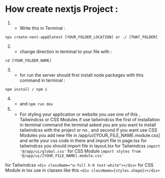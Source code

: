 # How create nextjs Project :


1. - Write this in Terminal :

```
npx create-next-app@latest [YOUR_FOLDER_LOCATION] or ./ [THAT_FOLDER]
```

2. - change direction in terminal to your file with :
 
```
cd [YOUR_FOLDER_NAME]
```

3. - for run the server should first install node packages with this command in terminal :
```
npm install / npm i
```
4. - and ```npm run dev```

5. - For styling your application or website you use one of this , Tailwindcss or CSS Modules if use tailwindcss the first of installation in terminal command the terminal asked you are you want to install tailwindcss with the project or no , and second if you want use CSS Modules you add new file in /app/ui/[YOUR_FILE_NAME.module.css] and write your css code in there and import file in page.tsx for tailwindcss you should import file in layout.tsx 
 for Tailwindcss ``` import '@/app/ui/global.css' ``` 
 for CSS Module ``` import styles from '@/app/ui/[YOUR_FILE_NAME].module.css' ```

 for Tailwindcss ``` <div className="w-full h-0 text-white"></div> ```
 for CSS Module in tsx use in classes like this ``` <div className={styles.shape}></div> ```